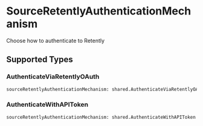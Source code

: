 # SourceRetentlyAuthenticationMechanism

Choose how to authenticate to Retently


## Supported Types

### AuthenticateViaRetentlyOAuth

```python
sourceRetentlyAuthenticationMechanism: shared.AuthenticateViaRetentlyOAuth = /* values here */
```

### AuthenticateWithAPIToken

```python
sourceRetentlyAuthenticationMechanism: shared.AuthenticateWithAPIToken = /* values here */
```

